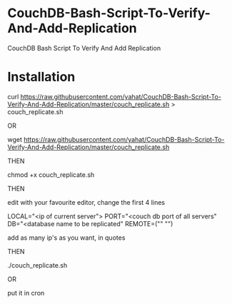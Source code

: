 # CouchDB-Bash-Script-To-Verify-And-Add-Replication
CouchDB Bash Script To Verify And Add Replication


# Installation

curl https://raw.githubusercontent.com/yahat/CouchDB-Bash-Script-To-Verify-And-Add-Replication/master/couch_replicate.sh > couch_replicate.sh

OR

wget https://raw.githubusercontent.com/yahat/CouchDB-Bash-Script-To-Verify-And-Add-Replication/master/couch_replicate.sh

THEN

chmod +x couch_replicate.sh

THEN

edit with your favourite editor, change the first 4 lines

LOCAL="<ip of current server">
PORT="<couch db port of all servers"
DB="<database name to be replicated"
REMOTE=("<ip1>" "<ip2>")

add as many ip's as you want, in quotes

THEN

./couch_replicate.sh

OR

put it in cron